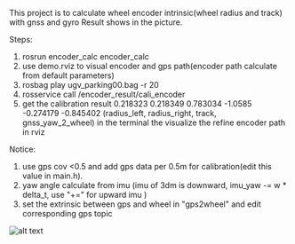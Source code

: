 This project is to calculate wheel encoder intrinsic(wheel radius and track) with gnss and gyro
Result shows in the picture.

Steps:
1. rosrun encoder_calc encoder_calc
2. use demo.rviz to visual encoder and gps path(encoder path calculate from default parameters)
3. rosbag play ugv_parking00.bag -r 20
4. rosservice call /encoder_result/cali_encoder
5. get the calibration result 0.218323 0.218349 0.783034 -1.0585 -0.274179 -0.845402 (radius_left, radius_right, track, gnss_yaw_2_wheel) in the terminal the visualize the refine encoder path in rviz


Notice:
1. use gps cov <0.5 and add gps data per 0.5m for calibration(edit this value in main.h).
2. yaw angle calculate from imu (imu of 3dm is downward, imu_yaw -= w * delta_t, use "+=" for upward imu )
3. set the extrinsic between gps and wheel in "gps2wheel" and edit corresponding gps topic


![alt text](result.png)

